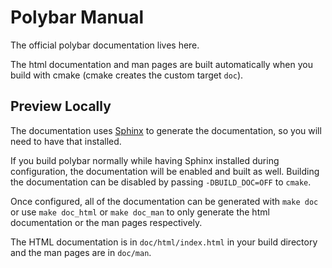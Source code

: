 Polybar Manual
==============

The official polybar documentation lives here.

The html documentation and man pages are built automatically when you build with cmake (cmake creates the custom
target `doc`).

## Preview Locally
The documentation uses [Sphinx](https://www.sphinx-doc.org/en/stable/) to generate the documentation, so you will need to
have that installed.

If you build polybar normally while having Sphinx installed during configuration, the documentation will be enabled and
built as well. Building the documentation can be disabled by passing `-DBUILD_DOC=OFF` to `cmake`.

Once configured, all of the documentation can be generated with `make doc` or use `make doc_html` or `make doc_man` to
only generate the html documentation or the man pages respectively.

The HTML documentation is in `doc/html/index.html` in your build directory and the man pages are in `doc/man`.
